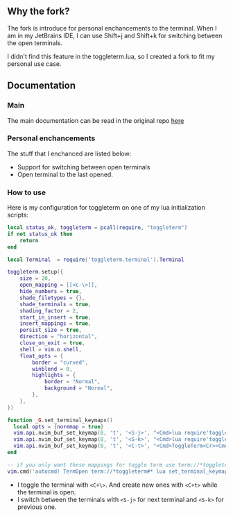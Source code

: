 ## Why the fork?

The fork is introduce for personal enchancements to the terminal. When I am in my JetBrains IDE, I can use Shift+j and Shift+k for switching between the open terminals.

I didn't find this feature in the toggleterm.lua, so I created a fork to fit my personal use case.

## Documentation

### Main

The main documentation can be read in the original repo [here](https://github.com/akinsho/toggleterm.nvim)

### Personal enchancements

The stuff that I enchanced are listed below:

- Support for switching between open terminals
- Open terminal to the last opened.

### How to use

Here is my configuration for toggleterm on one of my lua initialization scripts:

```lua
local status_ok, toggleterm = pcall(require, "toggleterm")
if not status_ok then
    return
end

local Terminal  = require('toggleterm.terminal').Terminal

toggleterm.setup({
	size = 20,
	open_mapping = [[<c-\>]],
	hide_numbers = true,
	shade_filetypes = {},
	shade_terminals = true,
	shading_factor = 2,
	start_in_insert = true,
	insert_mappings = true,
	persist_size = true,
	direction = "horizontal",
	close_on_exit = true,
	shell = vim.o.shell,
	float_opts = {
		border = "curved",
		winblend = 0,
		highlights = {
			border = "Normal",
			background = "Normal",
		},
	},
})

function _G.set_terminal_keymaps()
  local opts = {noremap = true}
  vim.api.nvim_buf_set_keymap(0, 't', '<S-j>', "<Cmd>lua require'toggleterm'.prev_terminal()<CR><Cmd>startinsert<CR>", opts)
  vim.api.nvim_buf_set_keymap(0, 't', '<S-k>', "<Cmd>lua require'toggleterm'.next_terminal()<CR><Cmd>startinsert<CR>", opts)
  vim.api.nvim_buf_set_keymap(0, 't', '<C-t>', "<Cmd>ToggleTerm<Cr><Cmd>lua require'toggleterm.terminal'.Terminal:new():toggle()<CR>i<BS>", opts)
end

-- if you only want these mappings for toggle term use term://*toggleterm#* instead
vim.cmd('autocmd! TermOpen term://*toggleterm#* lua set_terminal_keymaps()')
```

- I toggle the terminal with `<C+\>`. And create new ones with `<C+t>` while the terminal is open.
- I switch between the terminals with `<S-j>` for next terminal and `<S-k>` for previous one.
